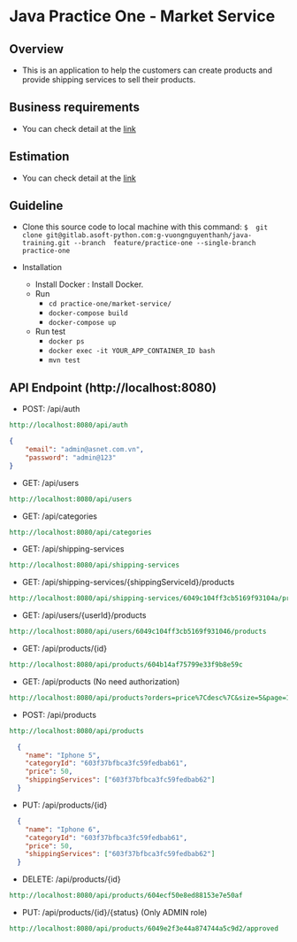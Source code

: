 # Java Practice One - Market Service

## Overview

- This is an application to help the customers can create products and provide shipping services to sell their products.

## Business requirements

- You can check detail at the [link](https://docs.google.com/document/d/1PugQqlT_BNn_Je1lk2KtSrJEtzovBS8e4alvivGiKtw/edit?usp=sharing)

## Estimation

- You can check detail at the [link](https://docs.google.com/document/d/1_lp6VxyyRy67iKn8tDsRKAVINPPs-_Ty9lWYkoi0fSs/edit?usp=sharing)
## Guideline

* Clone this source code to local machine with this command:
`$  git clone git@gitlab.asoft-python.com:g-vuongnguyenthanh/java-training.git --branch  feature/practice-one --single-branch practice-one`

* Installation
  * Install Docker : Install Docker.
  * Run
    - `cd practice-one/market-service/`
    - `docker-compose build`
    - `docker-compose up`
  * Run test
    - `docker ps`
    - `docker exec -it YOUR_APP_CONTAINER_ID bash`
    - `mvn test`

## API Endpoint (http://localhost:8080)
- POST: /api/auth
```rest
http://localhost:8080/api/auth
```
```json
{
    "email": "admin@asnet.com.vn",
    "password": "admin@123"
}
```
- GET: /api/users
```rest
http://localhost:8080/api/users
```
- GET: /api/categories
```rest
http://localhost:8080/api/categories
```
- GET: /api/shipping-services
```rest
http://localhost:8080/api/shipping-services
```
- GET: /api/shipping-services/{shippingServiceId}/products
```rest
http://localhost:8080/api/shipping-services/6049c104ff3cb5169f93104a/products?status=pending
```
- GET: /api/users/{userId}/products
```rest
http://localhost:8080/api/users/6049c104ff3cb5169f931046/products
```
- GET: /api/products/{id}
```rest
http://localhost:8080/api/products/604b14af75799e33f9b8e59c
```
- GET: /api/products (No need authorization)
```rest
http://localhost:8080/api/products?orders=price%7Cdesc%7C&size=5&page=1&filterAnd=price%7Cgt%7C100%7C%26price%7Clt200%7C
```

- POST: /api/products
```rest
http://localhost:8080/api/products
```
```json
  {
    "name": "Iphone 5",
    "categoryId": "603f37bfbca3fc59fedbab61",
    "price": 50,
    "shippingServices": ["603f37bfbca3fc59fedbab62"]
  }
```
- PUT: /api/products/{id}
```json
  {
    "name": "Iphone 6",
    "categoryId": "603f37bfbca3fc59fedbab61",
    "price": 50,
    "shippingServices": ["603f37bfbca3fc59fedbab62"]
  }
```
- DELETE: /api/products/{id}
```rest
http://localhost:8080/api/products/604ecf50e8ed88153e7e50af
```
- PUT: /api/products/{id}/{status} (Only ADMIN role)
```rest
http://localhost:8080/api/products/6049e2f3e44a874744a5c9d2/approved
```
